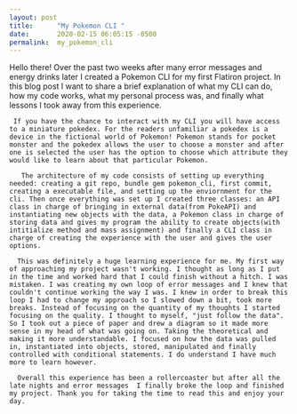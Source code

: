 ```yaml
---
layout: post
title:      "My Pokemon CLI "
date:       2020-02-15 06:05:15 -0500
permalink:  my_pokemon_cli
---
```



   Hello there! Over the past two weeks after many error messages and energy drinks later I created a Pokemon CLI for my first Flatiron project. In this blog post I want to share a brief explanation of what my CLI can do, how my code works, what my personal process was, and finally what lessons I took away from this experience.
	 
     If you have the chance to interact with my CLI you will have access to a miniature pokedex. For the readers unfamiliar a pokedex is a device in the fictional world of Pokemon! Pokemon stands for pocket monster and the pokedex allows the user to choose a monster and after one is selected the user has the option to choose which attribute they would like to learn about that particular Pokemon. 
	 
       The architecture of my code consists of setting up everything needed: creating a git repo, bundle gem pokemon_cli, first commit, creating a executable file, and setting up the enviornment for the cli. Then once everything was set up I created three classes: an API class in charge of bringing in external data(from PokeAPI) and instantiating new objects with the data, a Pokemon class in charge of storing data and gives my program the ability to create objects(with intitialize method and mass assignment) and finally a CLI class in charge of creating the experience with the user and gives the user options.
	
      This was definitely a huge learning experience for me. My first way of approaching my project wasn't working. I thought as long as I put in the time and worked hard that I could finish without a hitch. I was mistaken. I was creating my own loop of error messages and I knew that couldn't continue working the way I was. I knew in order to break this loop I had to change my approach so I slowed down a bit, took more breaks. Instead of focusing on the quantity of my thoughts I started focusing on the quality. I thought to myself, "just follow the data". So I took out a piece of paper and drew a diagram so it made more sense in my head of what was going on. Taking the theoretical and making it more understandable. I focused on how the data was pulled in, instantiated into objects, stored, manipulated and finally controlled with conditional statements. I do understand I have much more to learn however.
	
      Overall this experience has been a rollercoaster but after all the late nights and error messages  I finally broke the loop and finished my project. Thank you for taking the time to read this and enjoy your day.

	 
	 
